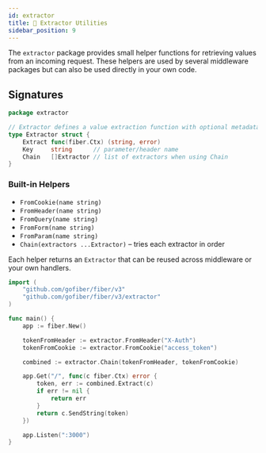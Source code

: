 ```yaml
---
id: extractor
title: 🧲 Extractor Utilities
sidebar_position: 9
---
```


The `extractor` package provides small helper functions for retrieving values from an incoming request. These helpers are used by several middleware packages but can also be used directly in your own code.

## Signatures

```go
package extractor

// Extractor defines a value extraction function with optional metadata.
type Extractor struct {
    Extract func(fiber.Ctx) (string, error)
    Key     string      // parameter/header name
    Chain   []Extractor // list of extractors when using Chain
}
```

### Built-in Helpers

- `FromCookie(name string)`
- `FromHeader(name string)`
- `FromQuery(name string)`
- `FromForm(name string)`
- `FromParam(name string)`
- `Chain(extractors ...Extractor)` – tries each extractor in order

Each helper returns an `Extractor` that can be reused across middleware or your own handlers.

```go
import (
    "github.com/gofiber/fiber/v3"
    "github.com/gofiber/fiber/v3/extractor"
)

func main() {
    app := fiber.New()

    tokenFromHeader := extractor.FromHeader("X-Auth")
    tokenFromCookie := extractor.FromCookie("access_token")

    combined := extractor.Chain(tokenFromHeader, tokenFromCookie)

    app.Get("/", func(c fiber.Ctx) error {
        token, err := combined.Extract(c)
        if err != nil {
            return err
        }
        return c.SendString(token)
    })

    app.Listen(":3000")
}
```
